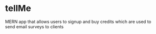 # tellMe
MERN app that allows users to signup and buy credits which are used to send email surveys to clients
